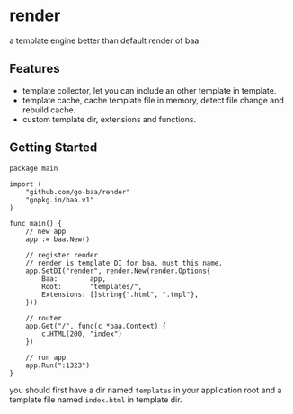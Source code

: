 # render
a template engine better than default render of baa.

## Features

- template collector, let you can include an other template in template.
- template cache, cache template file in memory, detect file change and rebuild cache.
- custom template dir, extensions and functions.

## Getting Started

```
package main

import (
    "github.com/go-baa/render"
    "gopkg.in/baa.v1"
)

func main() {
    // new app
    app := baa.New()
    
    // register render
    // render is template DI for baa, must this name.
    app.SetDI("render", render.New(render.Options{
		Baa:        app,
		Root:       "templates/",
		Extensions: []string{".html", ".tmpl"},
	}))
    
    // router
    app.Get("/", func(c *baa.Context) {
        c.HTML(200, "index")
    })
    
    // run app
    app.Run(":1323")
}
```

you should first have a dir named ``templates`` in your application root and a template file named ``index.html`` in template dir.

